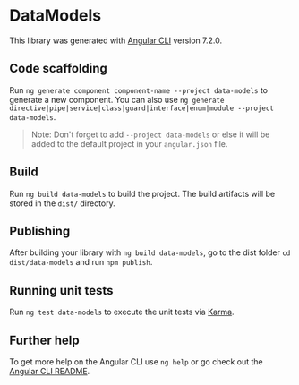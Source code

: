 # DataModels

This library was generated with [Angular CLI](https://github.com/angular/angular-cli) version 7.2.0.

## Code scaffolding

Run `ng generate component component-name --project data-models` to generate a new component. You can also use `ng generate directive|pipe|service|class|guard|interface|enum|module --project data-models`.

> Note: Don't forget to add `--project data-models` or else it will be added to the default project in your `angular.json` file.

## Build

Run `ng build data-models` to build the project. The build artifacts will be stored in the `dist/` directory.

## Publishing

After building your library with `ng build data-models`, go to the dist folder `cd dist/data-models` and run `npm publish`.

## Running unit tests

Run `ng test data-models` to execute the unit tests via [Karma](https://karma-runner.github.io).

## Further help

To get more help on the Angular CLI use `ng help` or go check out the [Angular CLI README](https://github.com/angular/angular-cli/blob/master/README.md).
